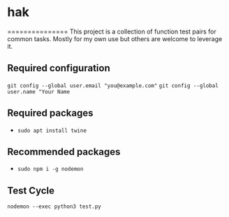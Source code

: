 # hak
===============
This project is a collection of function test pairs for common tasks.
Mostly for my own use but others are welcome to leverage it.

## Required configuration
`git config --global user.email "you@example.com"`
`git config --global user.name "Your Name`

## Required packages
* `sudo apt install twine`

## Recommended packages
* `sudo npm i -g nodemon`

## Test Cycle
`nodemon --exec python3 test.py`
